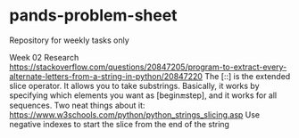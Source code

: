 # pands-problem-sheet
Repository for weekly tasks only

Week 02 Research
https://stackoverflow.com/questions/20847205/program-to-extract-every-alternate-letters-from-a-string-in-python/20847220
The [::] is the extended slice operator. It allows you to take substrings. Basically, it works by specifying which elements you want as [begin:end:step], and it works for all sequences. Two neat things about it:
https://www.w3schools.com/python/python_strings_slicing.asp
Use negative indexes to start the slice from the end of the string